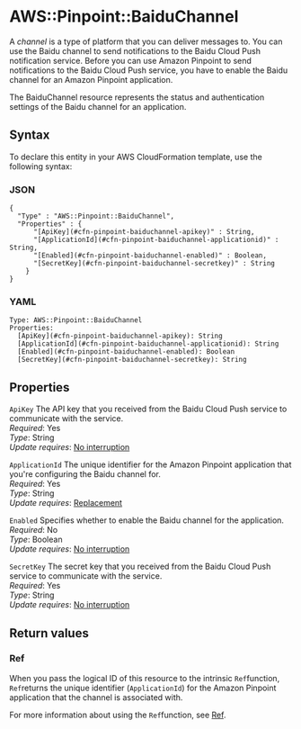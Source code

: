 # AWS::Pinpoint::BaiduChannel<a name="aws-resource-pinpoint-baiduchannel"></a>

A *channel* is a type of platform that you can deliver messages to\. You can use the Baidu channel to send notifications to the Baidu Cloud Push notification service\. Before you can use Amazon Pinpoint to send notifications to the Baidu Cloud Push service, you have to enable the Baidu channel for an Amazon Pinpoint application\.

The BaiduChannel resource represents the status and authentication settings of the Baidu channel for an application\.

## Syntax<a name="aws-resource-pinpoint-baiduchannel-syntax"></a>

To declare this entity in your AWS CloudFormation template, use the following syntax:

### JSON<a name="aws-resource-pinpoint-baiduchannel-syntax.json"></a>

```
{
  "Type" : "AWS::Pinpoint::BaiduChannel",
  "Properties" : {
      "[ApiKey](#cfn-pinpoint-baiduchannel-apikey)" : String,
      "[ApplicationId](#cfn-pinpoint-baiduchannel-applicationid)" : String,
      "[Enabled](#cfn-pinpoint-baiduchannel-enabled)" : Boolean,
      "[SecretKey](#cfn-pinpoint-baiduchannel-secretkey)" : String
    }
}
```

### YAML<a name="aws-resource-pinpoint-baiduchannel-syntax.yaml"></a>

```
Type: AWS::Pinpoint::BaiduChannel
Properties: 
  [ApiKey](#cfn-pinpoint-baiduchannel-apikey): String
  [ApplicationId](#cfn-pinpoint-baiduchannel-applicationid): String
  [Enabled](#cfn-pinpoint-baiduchannel-enabled): Boolean
  [SecretKey](#cfn-pinpoint-baiduchannel-secretkey): String
```

## Properties<a name="aws-resource-pinpoint-baiduchannel-properties"></a>

`ApiKey`  <a name="cfn-pinpoint-baiduchannel-apikey"></a>
The API key that you received from the Baidu Cloud Push service to communicate with the service\.  
*Required*: Yes  
*Type*: String  
*Update requires*: [No interruption](https://docs.aws.amazon.com/AWSCloudFormation/latest/UserGuide/using-cfn-updating-stacks-update-behaviors.html#update-no-interrupt)

`ApplicationId`  <a name="cfn-pinpoint-baiduchannel-applicationid"></a>
The unique identifier for the Amazon Pinpoint application that you're configuring the Baidu channel for\.  
*Required*: Yes  
*Type*: String  
*Update requires*: [Replacement](https://docs.aws.amazon.com/AWSCloudFormation/latest/UserGuide/using-cfn-updating-stacks-update-behaviors.html#update-replacement)

`Enabled`  <a name="cfn-pinpoint-baiduchannel-enabled"></a>
Specifies whether to enable the Baidu channel for the application\.  
*Required*: No  
*Type*: Boolean  
*Update requires*: [No interruption](https://docs.aws.amazon.com/AWSCloudFormation/latest/UserGuide/using-cfn-updating-stacks-update-behaviors.html#update-no-interrupt)

`SecretKey`  <a name="cfn-pinpoint-baiduchannel-secretkey"></a>
The secret key that you received from the Baidu Cloud Push service to communicate with the service\.  
*Required*: Yes  
*Type*: String  
*Update requires*: [No interruption](https://docs.aws.amazon.com/AWSCloudFormation/latest/UserGuide/using-cfn-updating-stacks-update-behaviors.html#update-no-interrupt)

## Return values<a name="aws-resource-pinpoint-baiduchannel-return-values"></a>

### Ref<a name="aws-resource-pinpoint-baiduchannel-return-values-ref"></a>

When you pass the logical ID of this resource to the intrinsic `Ref`function, `Ref`returns the unique identifier \(`ApplicationId`\) for the Amazon Pinpoint application that the channel is associated with\.

For more information about using the `Ref`function, see [Ref](https://docs.aws.amazon.com/AWSCloudFormation/latest/UserGuide/intrinsic-function-reference-ref.html)\.